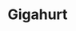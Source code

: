 ---
layout: game
title: Gigahurt
title_id: gimm_gigahurt
release_date: 2018-11-01
platform: (Desktop)
technology: 2018 - Adobe Flash, ActionScript 3
description: It is the year 20XX. Suddenly, an army of evil robots arrive on Earth, and plan to enslave the human race! You must use your cybernetic augmentations to destroy the robots and save all of humanity!

download_link: https://www.dropbox.com/s/ov00k7wlgn5um90/GigaHurt.swf?dl=1
source_link: https://github.com/jonathansvernon/gimm_gigahurt

navbar_name: Games
stylesheet_name: page_project
last_screenshot_number: 2
---